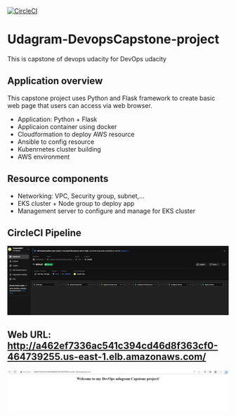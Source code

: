 [![CircleCI](https://dl.circleci.com/status-badge/img/gh/Trinhnt3027/Udagram-DevopsCapstone-project/tree/main.svg?style=svg)](https://dl.circleci.com/status-badge/redirect/gh/Trinhnt3027/Udagram-DevopsCapstone-project/tree/main)

# Udagram-DevopsCapstone-project
This is capstone of devops udacity for DevOps udacity

## Application overview
This capstone project uses Python and Flask framework to create basic web page that users can access via web browser.


- Application: Python + Flask
- Applicaion container using docker
- Cloudformation to deploy AWS resource
- Ansible to config resource
- Kubenrnetes cluster building
- AWS environment

## Resource components
- Networking: VPC, Security group, subnet,...
- EKS cluster + Node group to deploy app
- Management server to configure and manage for EKS cluster

## CircleCI Pipeline
![CircleCi Pipeline](./screenshoots/img_pipeline.JPG)

## Web URL: http://a462ef7336ac541c394cd46d8f363cf0-464739255.us-east-1.elb.amazonaws.com/
![CircleCi Pipeline](./screenshoots/img_elb_url.JPG)
